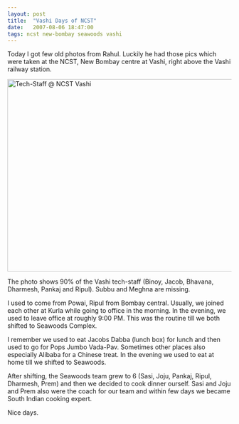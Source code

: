 ```yaml
---
layout: post
title:  "Vashi Days of NCST"
date:   2007-08-06 18:47:00
tags: ncst new-bombay seawoods vashi
---
```

Today I got few old photos from Rahul. Luckily he had those pics which were taken at the NCST, New Bombay centre at Vashi, right above the Vashi railway station.

<a data-flickr-embed="true"  href="https://www.flickr.com/photos/jangid/14370288197/in/album-72157645473770944/" title="Tech-Staff @ NCST Vashi"><img src="https://farm6.staticflickr.com/5531/14370288197_fb7952461f_z.jpg" width="640" height="432" alt="Tech-Staff @ NCST Vashi"></a><script async src="//embedr.flickr.com/assets/client-code.js" charset="utf-8"></script>

The photo shows 90% of the Vashi tech-staff (Binoy, Jacob, Bhavana, Dharmesh, Pankaj and Ripul). Subbu and Meghna are missing.

I used to come from Powai, Ripul from Bombay central. Usually, we joined each other at Kurla while going to office in the morning. In the evening, we used to leave office at roughly 9:00 PM. This was the routine till we both shifted to Seawoods Complex.

I remember we used to eat Jacobs Dabba (lunch box) for lunch and then used to go for Pops Jumbo Vada-Pav. Sometimes other places also especially Alibaba for a Chinese treat. In the evening we used to eat at home till we shifted to Seawoods.

After shifting, the Seawoods team grew to 6 (Sasi, Joju, Pankaj, Ripul, Dharmesh, Prem) and then we decided to cook dinner ourself. Sasi and Joju and Prem also were the coach for our team and within few days we became South Indian cooking expert.

Nice days.
